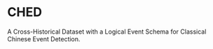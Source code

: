# CHED
 A Cross-Historical Dataset with a Logical Event Schema for Classical Chinese Event Detection.
